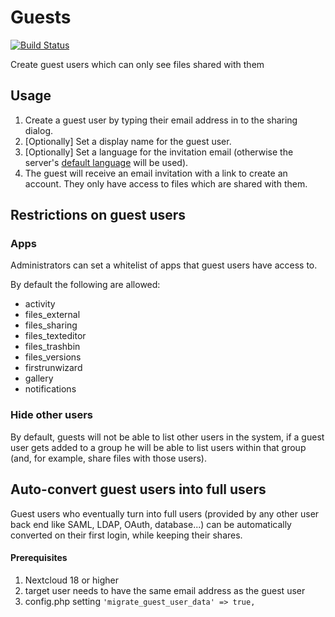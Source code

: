 # Guests

[![Build Status](https://travis-ci.com/nextcloud/guests.svg?branch=master)](https://travis-ci.com/nextcloud/guests)

Create guest users which can only see files shared with them

## Usage

1. Create a guest user by typing their email address in to the sharing dialog. 
2. [Optionally] Set a display name for the guest user.
3. [Optionally] Set a language for the invitation email (otherwise the server's [default language](https://docs.nextcloud.com/server/16/admin_manual/configuration_server/config_sample_php_parameters.html#user-experience) will be used).
4. The guest will receive an email invitation with a link to create an account. They only have access to files which are shared with them.

## Restrictions on guest users

### Apps

Administrators can set a whitelist of apps that guest users have access to. 

By default the following are allowed:
* activity
* files_external
* files_sharing
* files_texteditor
* files_trashbin
* files_versions
* firstrunwizard
* gallery
* notifications

### Hide other users

By default, guests will not be able to list other users in the system, if a guest user gets added to a group he will be able
to list users within that group (and, for example, share files with those users). 

## Auto-convert guest users into full users

Guest users who eventually turn into full users (provided by any other user back end like SAML, LDAP, OAuth, database...) can be automatically converted on their first login, while keeping their shares.

#### Prerequisites

1. Nextcloud 18 or higher
2. target user needs to have the same email address as the guest user
3. config.php setting `'migrate_guest_user_data' => true,`
